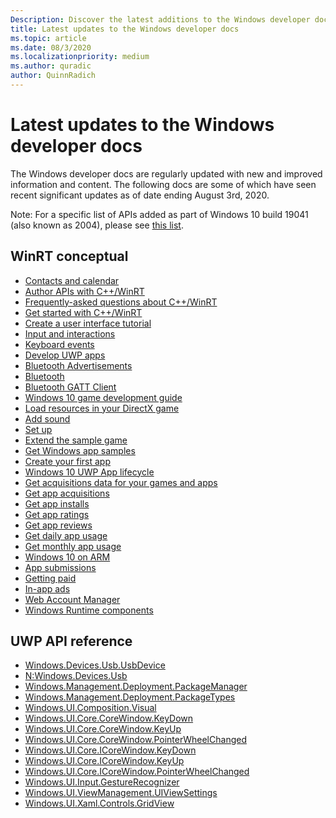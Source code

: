 ```yaml
---
Description: Discover the latest additions to the Windows developer docs.
title: Latest updates to the Windows developer docs
ms.topic: article
ms.date: 08/3/2020
ms.localizationpriority: medium
ms.author: quradic
author: QuinnRadich
---
```


# Latest updates to the Windows developer docs

The Windows developer docs are regularly updated with new and improved information and content. The following docs are some of which have seen recent significant updates as of date ending August 3rd, 2020.

Note: For a specific list of APIs added as part of Windows 10 build 19041 (also known as 2004), please see [this list](https://docs.microsoft.com/windows/uwp/whats-new/windows-10-build-19041-api-diff).

## WinRT conceptual
<ul>
<li><a href="https://docs.microsoft.com/windows/uwp/contacts-and-calendar/index">Contacts and calendar</a></li>
<li><a href="https://docs.microsoft.com/windows/uwp/cpp-and-winrt-apis/author-apis">Author APIs with C++/WinRT</a></li>
<li><a href="https://docs.microsoft.com/windows/uwp/cpp-and-winrt-apis/faq">Frequently-asked questions about C++/WinRT</a></li>
<li><a href="https://docs.microsoft.com/windows/uwp/cpp-and-winrt-apis/get-started">Get started with C++/WinRT</a></li>
<li><a href="https://docs.microsoft.com/windows/uwp/design/basics/xaml-basics-ui">Create a user interface tutorial</a></li>
<li><a href="https://docs.microsoft.com/windows/uwp/design/input/index">Input and interactions</a></li>
<li><a href="https://docs.microsoft.com/windows/uwp/design/input/keyboard-events">Keyboard events</a></li>
<li><a href="https://docs.microsoft.com/windows/uwp/develop/index">Develop UWP apps</a></li>
<li><a href="https://docs.microsoft.com/windows/uwp/devices-sensors/ble-beacon">Bluetooth Advertisements</a></li>
<li><a href="https://docs.microsoft.com/windows/uwp/devices-sensors/bluetooth">Bluetooth</a></li>
<li><a href="https://docs.microsoft.com/windows/uwp/devices-sensors/gatt-client">Bluetooth GATT Client</a></li>
<li><a href="https://docs.microsoft.com/windows/uwp/gaming/e2e">Windows 10 game development guide</a></li>
<li><a href="https://docs.microsoft.com/windows/uwp/gaming/load-a-game-asset">Load resources in your DirectX game</a></li>
<li><a href="https://docs.microsoft.com/windows/uwp/gaming/tutorial--adding-sound">Add sound</a></li>
<li><a href="https://docs.microsoft.com/windows/uwp/gaming/tutorial-game-rendering">Set up</a></li>
<li><a href="https://docs.microsoft.com/windows/uwp/gaming/tutorial-resources">Extend the sample game</a></li>
<li><a href="https://docs.microsoft.com/windows/uwp/get-started/get-app-samples">Get Windows app samples</a></li>
<li><a href="https://docs.microsoft.com/windows/uwp/get-started/your-first-app">Create your first app</a></li>
<li><a href="https://docs.microsoft.com/windows/uwp/launch-resume/app-lifecycle">Windows 10 UWP App lifecycle</a></li>
<li><a href="https://docs.microsoft.com/windows/uwp/monetize/acquisitions-data">Get acquisitions data for your games and apps</a></li>
<li><a href="https://docs.microsoft.com/windows/uwp/monetize/get-app-acquisitions">Get app acquisitions</a></li>
<li><a href="https://docs.microsoft.com/windows/uwp/monetize/get-app-installs">Get app installs</a></li>
<li><a href="https://docs.microsoft.com/windows/uwp/monetize/get-app-ratings">Get app ratings</a></li>
<li><a href="https://docs.microsoft.com/windows/uwp/monetize/get-app-reviews">Get app reviews</a></li>
<li><a href="https://docs.microsoft.com/windows/uwp/monetize/get-app-usage-daily">Get daily app usage</a></li>
<li><a href="https://docs.microsoft.com/windows/uwp/monetize/get-app-usage-monthly">Get monthly app usage</a></li>
<li><a href="https://docs.microsoft.com/windows/uwp/porting/apps-on-arm">Windows 10 on ARM</a></li>
<li><a href="https://docs.microsoft.com/windows/uwp/publish/app-submissions">App submissions</a></li>
<li><a href="https://docs.microsoft.com/windows/uwp/publish/getting-paid-apps">Getting paid</a></li>
<li><a href="https://docs.microsoft.com/windows/uwp/publish/in-app-ads">In-app ads</a></li>
<li><a href="https://docs.microsoft.com/windows/uwp/security/web-account-manager">Web Account Manager</a></li>
<li><a href="https://docs.microsoft.com/windows/uwp/winrt-components/index">Windows Runtime components</a></li>
</ul>

## UWP API reference
<ul>
<li><a href="https://docs.microsoft.com/uwp/api/windows.devices.usb.usbdevice">Windows.Devices.Usb.UsbDevice</a></li>
<li><a href="https://docs.microsoft.com/uwp/api/windows.devices.usb.windows.devices.usb">N:Windows.Devices.Usb</a></li>
<li><a href="https://docs.microsoft.com/uwp/api/windows.management.deployment.packagemanager">Windows.Management.Deployment.PackageManager</a></li>
<li><a href="https://docs.microsoft.com/uwp/api/windows.management.deployment.packagetypes">Windows.Management.Deployment.PackageTypes</a></li>
<li><a href="https://docs.microsoft.com/uwp/api/windows.ui.composition.visual">Windows.UI.Composition.Visual</a></li>
<li><a href="https://docs.microsoft.com/uwp/api/windows.ui.core.corewindow.keydown">Windows.UI.Core.CoreWindow.KeyDown</a></li>
<li><a href="https://docs.microsoft.com/uwp/api/windows.ui.core.corewindow.keyup">Windows.UI.Core.CoreWindow.KeyUp</a></li>
<li><a href="https://docs.microsoft.com/uwp/api/windows.ui.core.corewindow.pointerwheelchanged">Windows.UI.Core.CoreWindow.PointerWheelChanged</a></li>
<li><a href="https://docs.microsoft.com/uwp/api/windows.ui.core.icorewindow.keydown">Windows.UI.Core.ICoreWindow.KeyDown</a></li>
<li><a href="https://docs.microsoft.com/uwp/api/windows.ui.core.icorewindow.keyup">Windows.UI.Core.ICoreWindow.KeyUp</a></li>
<li><a href="https://docs.microsoft.com/uwp/api/windows.ui.core.icorewindow.pointerwheelchanged">Windows.UI.Core.ICoreWindow.PointerWheelChanged</a></li>
<li><a href="https://docs.microsoft.com/uwp/api/windows.ui.input.gesturerecognizer">Windows.UI.Input.GestureRecognizer</a></li>
<li><a href="https://docs.microsoft.com/uwp/api/windows.ui.viewmanagement.uiviewsettings">Windows.UI.ViewManagement.UIViewSettings</a></li>
<li><a href="https://docs.microsoft.com/uwp/api/windows.ui.xaml.controls.gridview">Windows.UI.Xaml.Controls.GridView</a></li>
</ul>

